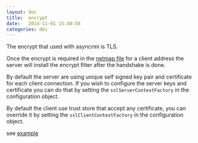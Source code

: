 ```yaml
---
layout: doc
title:  encrypt
date:   2014-11-01 15:40:56
categories: doc
---
```


The encrypt that used with asyncrmi is TLS.

Once the encrypt is required in the [netmap file](netmap.html) for a client address the server will install the encrypt
filter after the handshake is done.

By default the server are using unique self signed key pair and certificate for each client connection.
If you wish to configure the server keys and certificate you can do that by setting the `sslServerContextFactory` in the
configuration object.

By default the client use trust store that accept any certificate, you can override it by setting the `sslClientContextFactory`
in the configuration object.

see [example](https://github.com/barakb/asyncrmi/blob/master/src/test/java/org/async/rmi/ServerTLSTest.java)

